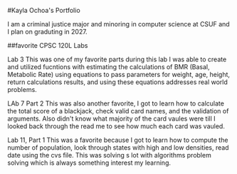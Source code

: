 
#Kayla Ochoa's Portfolio

I am a criminal justice major and minoring in computer science at CSUF and I plan on graduting in 2027.

##favorite CPSC 120L Labs 

Lab 3 
This was one of my favorite parts during this lab I was able to create and utilized fucntions with estimating the calculations of BMR (Basal, Metabolic Rate) using equations to pass parameters for weight, age, height, return calculations results, and using these equations addresses real world problems.

LAb 7 Part 2
This was also another favorite, I got to learn how to calculate the total score of a blackjack, check valid card names, and the validation of arguments. Also didn't know what majority of the card vaules were till I looked back through the read me to see how much each card was vauled. 

Lab 11, Part 1
This was a favorite because I got to learn how to compute the number of population, look through states with high and low densities, read date using the cvs file. This was solving s lot with algorithms problem solving which is always something interest my learning. 
